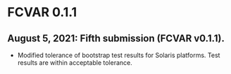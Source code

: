 # FCVAR 0.1.1

## August 5, 2021: Fifth submission (FCVAR v0.1.1).

* Modified tolerance of bootstrap test results for Solaris platforms. 
Test results are within acceptable tolerance. 

